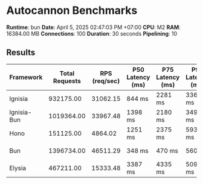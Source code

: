 # Autocannon Benchmarks

**Runtime**: bun
**Date**: April 5, 2025 02:47:03 PM +07:00
**CPU**: M2
**RAM**: 16384.00 MB
**Connections**: 100
**Duration**: 30 seconds
**Pipelining**: 10

## Results

| Framework   | Total Requests | RPS (req/sec) | P50 Latency (ms) | P75 Latency (ms) | P90 Latency (ms) | P99 Latency (ms) | Avg Latency (ms) | Min Latency (ms) | Max Latency (ms) |
| ----------- | -------------- | ------------- | ---------------- | ---------------- | ---------------- | ---------------- | ---------------- | ---------------- | ---------------- |
| Ignisia     | 932175.00      | 31062.15      | 844 ms           | 2281 ms          | 3365 ms          | 10831 ms         | 1557.76 ms       | 1 ms             | 16522 ms         |
| Ignisia-Bun | 1019364.00     | 33967.48      | 1398 ms          | 2180 ms          | 3493 ms          | 10112 ms         | 1803.68 ms       | 1 ms             | 17293 ms         |
| Hono        | 151125.00      | 4864.02       | 1251 ms          | 2375 ms          | 5932 ms          | 13342 ms         | 2125.52 ms       | 10 ms            | 28777 ms         |
| Bun         | 1396734.00     | 46511.29      | 348 ms           | 470 ms           | 560 ms           | 702 ms           | 359.11 ms        | 7 ms             | 4245 ms          |
| Elysia      | 467211.00      | 15333.48      | 3387 ms          | 4335 ms          | 5096 ms          | 6663 ms          | 3556.43 ms       | 17 ms            | 14449 ms         |
